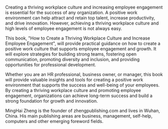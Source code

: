 
Creating a thriving workplace culture and increasing employee engagement is essential for the success of any organization. A positive work environment can help attract and retain top talent, increase productivity, and drive innovation. However, achieving a thriving workplace culture and high levels of employee engagement is not always easy.

This book, "How to Create a Thriving Workplace Culture and Increase Employee Engagement", will provide practical guidance on how to create a positive work culture that supports employee engagement and growth. It will explore strategies for building strong teams, fostering open communication, promoting diversity and inclusion, and providing opportunities for professional development.

Whether you are an HR professional, business owner, or manager, this book will provide valuable insights and tools for creating a positive work environment that supports the success and well-being of your employees. By creating a thriving workplace culture and promoting employee engagement, organizations can achieve long-term success and build a strong foundation for growth and innovation.

MingHai Zheng is the founder of zhengpublishing.com and lives in Wuhan, China. His main publishing areas are business, management, self-help, computers and other emerging foreword fields.
